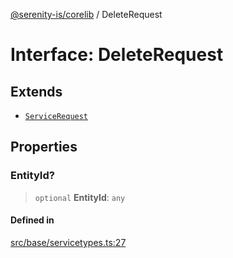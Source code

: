 [@serenity-is/corelib](../README.md) / DeleteRequest

# Interface: DeleteRequest

## Extends

- [`ServiceRequest`](ServiceRequest.md)

## Properties

### EntityId?

> `optional` **EntityId**: `any`

#### Defined in

[src/base/servicetypes.ts:27](https://github.com/serenity-is/serenity/blob/master/packages/corelib/src/base/servicetypes.ts#L27)
